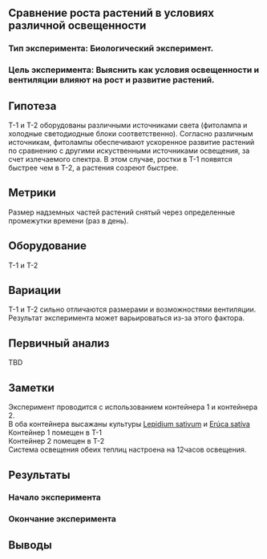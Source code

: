 ## Сравнение роста растений в условиях различной освещенности
### Тип эксперимента: Биологический эксперимент.
### Цель эксперимента: Выяснить как условия освещенности и вентиляции влияют на рост и развитие растений.

## Гипотеза
Т-1 и Т-2 оборудованы различными источниками света (фитолампа и холодные светодиодные блоки соответственно).
Согласно различным источникам, фитолампы обеспечивают ускоренное развитие растений по сравнению с другими искуственными источниками освещения, за счет излечаемого спектра.
В этом случае, ростки в Т-1 появятся быстрее чем в Т-2, а растения созреют быстрее.

## Метрики
Размер надземных частей растений снятый через определенные промежутки времени (раз в день).

## Оборудование
Т-1 и Т-2

## Вариации
Т-1 и Т-2 сильно отличаются размерами и возможностями вентиляции. Результат эксперимента может варьироваться из-за этого фактора.

## Первичный анализ
TBD

## Заметки
Эксперимент проводится с использованием контейнера 1 и контейнера 2.  
В оба контейнера высажаны культуры [Lepidium sativum](https://ru.wikipedia.org/wiki/%D0%9A%D1%80%D0%B5%D1%81%D1%81-%D1%81%D0%B0%D0%BB%D0%B0%D1%82) и [Erúca satíva](https://ru.wikipedia.org/wiki/%D0%A0%D1%83%D0%BA%D0%BE%D0%BB%D0%B0)  
Контейнер 1 помещен в Т-1  
Контейнер 2 помещен в Т-2  
Система освещения обеих теплиц настроена на 12часов освещения.

## Результаты
### Начало эксперимента
### Окончание эксперимента
## Выводы
